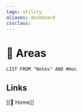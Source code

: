 ```yaml
---
tags: utility
aliases: dashboard
cssclass: 
---
```


#  Areas
```dataview
LIST FROM "Notes" AND #moc 
```

## Links
[[ Home]]